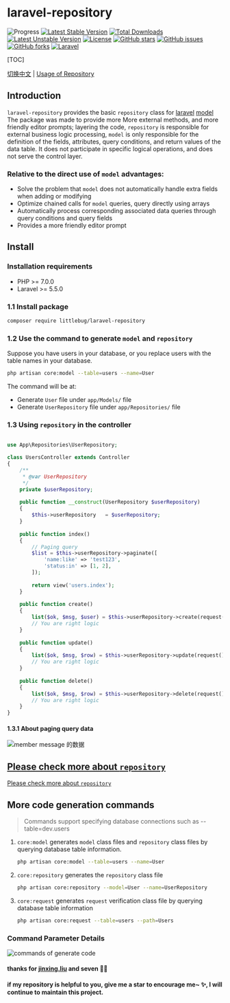 laravel-repository
==================

![Progress](http://progressed.io/bar/100?title=completed) 
[![Latest Stable Version](https://poser.pugx.org/littlebug/laravel-repository/v/stable)](https://packagist.org/packages/littlebug/laravel-repository)
[![Total Downloads](https://poser.pugx.org/littlebug/laravel-repository/downloads)](https://packagist.org/packages/littlebug/laravel-repository)
[![Latest Unstable Version](https://poser.pugx.org/littlebug/laravel-repository/v/unstable)](https://packagist.org/packages/littlebug/laravel-repository)
[![License](https://poser.pugx.org/littlebug/laravel-repository/license)](https://packagist.org/packages/littlebug/laravel-repository)
[![GitHub stars](https://img.shields.io/github/stars/Wanchaochao/laravel-repository.svg)](https://github.com/Wanchaochao/laravel-repository/stargazers)
[![GitHub issues](https://img.shields.io/github/issues/Wanchaochao/laravel-repository.svg)](https://github.com/Wanchaochao/laravel-repository/issues)
[![GitHub forks](https://img.shields.io/github/forks/Wanchaochao/laravel-repository.svg)](https://github.com/Wanchaochao/laravel-repository/network)
[![Laravel](https://img.shields.io/badge/Laravel%20%5E5.5-support-brightgreen.svg)](https://github.com/laravel/laravel)

[TOC]

[切换中文](https://wanchaochao.github.io/laravel-repository/docs/home.zh-cn) | [Usage of Repository](https://wanchaochao.github.io/laravel-repository/docs/repository)

## Introduction

`laravel-repository` provides the basic `repository` class for [laravel](https://laravel.com/)
[model](https://learnku.com/docs/laravel/5.5/eloquent/1332) The package was made to provide more
More external methods, and more friendly editor prompts; layering the code, `repository` is 
responsible for external business logic processing, `model` is only responsible for the definition 
of the fields, attributes, query conditions, and return values of the data table. It does not 
participate in specific logical operations, and does not serve the control layer.


### Relative to the direct use of `model` advantages:

- Solve the problem that `model` does not automatically handle extra fields when adding or modifying
- Optimize chained calls for `model` queries, query directly using arrays
- Automatically process corresponding associated data queries through query conditions and query fields
- Provides a more friendly editor prompt

## Install

### Installation requirements

- PHP >= 7.0.0
- Laravel >= 5.5.0

### 1.1 Install package

```bash
composer require littlebug/laravel-repository
```

### 1.2 Use the command to generate `model` and `repository`

Suppose you have users in your database, or you replace users with the table names in your database.

```bash
php artisan core:model --table=users --name=User
```
The command will be at:

- Generate `User` file under `app/Models/` file
- Generate `UserRepository` file under `app/Repositories/` file

### 1.3 Using `repository` in the controller

```php

use App\Repositories\UserRepository;

class UsersController extends Controller 
{
    /**
     * @var UserRepository
     */
    private $userRepository;
    
    public function __construct(UserRepository $userRepository)
    {
        $this->userRepository   = $userRepository;
    }
    
    public function index()
    {
        // Paging query
        $list = $this->userRepository->paginate([
            'name:like' => 'test123', 
            'status:in' => [1, 2],
        ]);
        
        return view('users.index');
    }
    
    public function create()
    {
        list($ok, $msg, $user) = $this->userRepository->create(request()->all());
        // You are right logic
    }
    
    public function update()
    {
        list($ok, $msg, $row) = $this->userRepository->update(request()->input('id'), request()->all());
        // You are right logic
    }
    
    public function delete()
    {
        list($ok, $msg, $row) = $this->userRepository->delete(request()->input('id'));
        // You are right logic
    }
}

```

#### 1.3.1 About paging query data

![member message 的数据](https://wanchaochao.github.io/laravel-repository/docs/images/data-list.jpg 'member message 的数据')

## [Please check more about `repository`](https://wanchaochao.github.io/laravel-repository/docs/Repository.md)
[Please check more about `repository`](https://wanchaochao.github.io/laravel-repository/docs/Repository.md)

## More code generation commands

> Commands support specifying database connections such as --table=dev.users

1. `core:model` generates `model` class files and `repository` class files by querying database table information.

    ```bash
    php artisan core:model --table=users --name=User
    ```

2. `core:repository` generates the `repository` class file

    ```bash
    php artisan core:repository --model=User --name=UserRepository
    ```

3. `core:request` generates `request` verification class file by querying database table information

    ```bash
    php artisan core:request --table=users --path=Users
    ```

### Command Parameter Details

![commands of generate code](https://wanchaochao.github.io/laravel-repository/docs/images/commands.png 'core of commands')

#### thanks for [jinxing.liu](https://mylovegy.github.io/blog/) and seven 💐🌹

#### if my repository is helpful to you, give me a star to encourage me~ ✨, I will continue to maintain this project.
